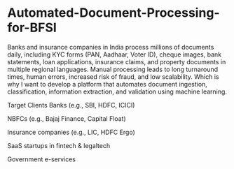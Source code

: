# Automated-Document-Processing-for-BFSI
Banks and insurance companies in India process millions of documents daily, including KYC forms (PAN, Aadhaar, Voter ID), cheque images, bank statements, loan applications, insurance claims, and property documents in multiple regional languages. Manual processing leads to long turnaround times, human errors, increased risk of fraud, and low scalability. Which is why I want to develop a platform that automates document ingestion, classification, information extraction, and validation using machine learning.

Target Clients
Banks (e.g., SBI, HDFC, ICICI)

NBFCs (e.g., Bajaj Finance, Capital Float)

Insurance companies (e.g., LIC, HDFC Ergo)

SaaS startups in fintech & legaltech

Government e-services
